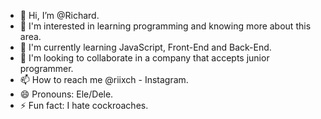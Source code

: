 - 👋 Hi, I’m @Richard.
- 👀 I'm interested in learning programming and knowing more about this area.
- 🌱 I'm currently learning JavaScript, Front-End and Back-End.
- 💞️ I'm looking to collaborate in a company that accepts junior programmer.
- 📫 How to reach me @riixch - Instagram.
- 😄 Pronouns: Ele/Dele.
- ⚡ Fun fact: I hate cockroaches.

<!---
Richkkj/Richkkj is a ✨ special ✨ repository because its `README.md` (this file) appears on your GitHub profile.
You can click the Preview link to take a look at your changes.
--->
